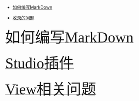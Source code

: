 
<br>
<br>
<br>
<br>
<br>
<br>
<br>
<br>

- [如何编写MarkDown](/demo.md) 

- [收录的问题](/问题收录.md) 


<a href="https://github.com/foty/foty.github.io/blob/master/demo.md/">
<font face="楷体" size=16>
如何编写MarkDown
</font>
</a><p>


<a href="https://github.com/foty/foty.github.io/blob/master/studio/Studio实用插件.md/">
<font face="楷体" size=16>
Studio插件
</font>
</a><p>


<a href="https://github.com/foty/foty.github.io/blob/master/问题/View相关问题.md/">
<font face="宋体" size=16>
View相关问题
</font>
</a><p>















